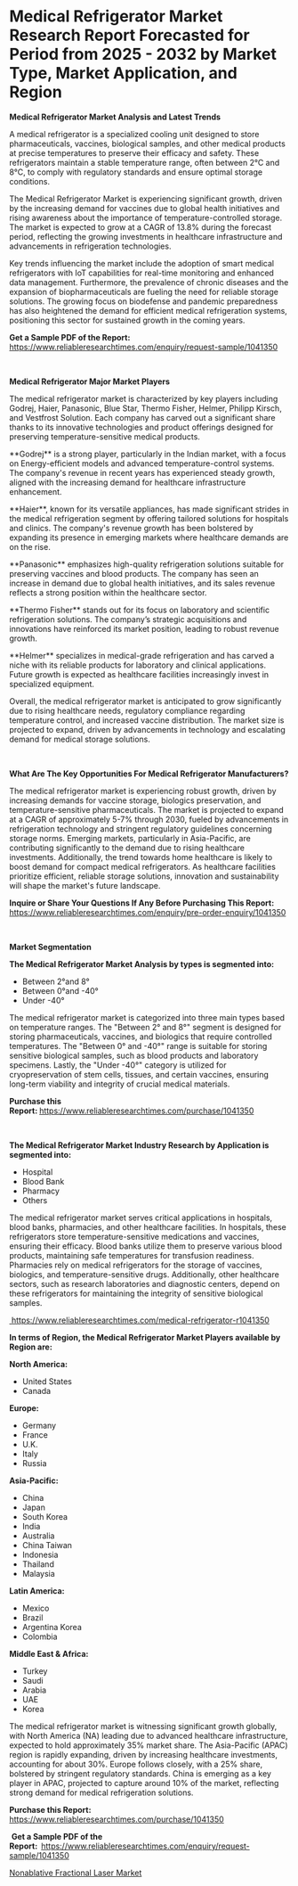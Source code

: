 <p><h1>Medical Refrigerator Market Research Report Forecasted for Period from 2025 -  2032 by Market Type, Market Application, and Region</h1></p><p><strong>Medical Refrigerator Market Analysis and Latest Trends</strong></p>
<p><p>A medical refrigerator is a specialized cooling unit designed to store pharmaceuticals, vaccines, biological samples, and other medical products at precise temperatures to preserve their efficacy and safety. These refrigerators maintain a stable temperature range, often between 2°C and 8°C, to comply with regulatory standards and ensure optimal storage conditions. </p><p>The Medical Refrigerator Market is experiencing significant growth, driven by the increasing demand for vaccines due to global health initiatives and rising awareness about the importance of temperature-controlled storage. The market is expected to grow at a CAGR of 13.8% during the forecast period, reflecting the growing investments in healthcare infrastructure and advancements in refrigeration technologies. </p><p>Key trends influencing the market include the adoption of smart medical refrigerators with IoT capabilities for real-time monitoring and enhanced data management. Furthermore, the prevalence of chronic diseases and the expansion of biopharmaceuticals are fueling the need for reliable storage solutions. The growing focus on biodefense and pandemic preparedness has also heightened the demand for efficient medical refrigeration systems, positioning this sector for sustained growth in the coming years.</p></p>
<p><strong>Get a Sample PDF of the Report:&nbsp;</strong> <a href="https://www.reliableresearchtimes.com/enquiry/request-sample/1041350?utm_campaign=2196&utm_medium=2&utm_source=Github&utm_content=ia&utm_term=04032025&utm_id=medical-refrigerator">https://www.reliableresearchtimes.com/enquiry/request-sample/1041350</a></p>
<p>&nbsp;</p>
<p><strong>Medical Refrigerator Major Market Players</strong></p>
<p><p>The medical refrigerator market is characterized by key players including Godrej, Haier, Panasonic, Blue Star, Thermo Fisher, Helmer, Philipp Kirsch, and Vestfrost Solution. Each company has carved out a significant share thanks to its innovative technologies and product offerings designed for preserving temperature-sensitive medical products.</p><p>**Godrej** is a strong player, particularly in the Indian market, with a focus on Energy-efficient models and advanced temperature-control systems. The company's revenue in recent years has experienced steady growth, aligned with the increasing demand for healthcare infrastructure enhancement.</p><p>**Haier**, known for its versatile appliances, has made significant strides in the medical refrigeration segment by offering tailored solutions for hospitals and clinics. The company's revenue growth has been bolstered by expanding its presence in emerging markets where healthcare demands are on the rise.</p><p>**Panasonic** emphasizes high-quality refrigeration solutions suitable for preserving vaccines and blood products. The company has seen an increase in demand due to global health initiatives, and its sales revenue reflects a strong position within the healthcare sector.</p><p>**Thermo Fisher** stands out for its focus on laboratory and scientific refrigeration solutions. The company’s strategic acquisitions and innovations have reinforced its market position, leading to robust revenue growth.</p><p>**Helmer** specializes in medical-grade refrigeration and has carved a niche with its reliable products for laboratory and clinical applications. Future growth is expected as healthcare facilities increasingly invest in specialized equipment.</p><p>Overall, the medical refrigerator market is anticipated to grow significantly due to rising healthcare needs, regulatory compliance regarding temperature control, and increased vaccine distribution. The market size is projected to expand, driven by advancements in technology and escalating demand for medical storage solutions.</p></p>
<p>&nbsp;</p>
<p><strong>What Are The Key Opportunities For Medical Refrigerator Manufacturers?</strong></p>
<p><p>The medical refrigerator market is experiencing robust growth, driven by increasing demands for vaccine storage, biologics preservation, and temperature-sensitive pharmaceuticals. The market is projected to expand at a CAGR of approximately 5-7% through 2030, fueled by advancements in refrigeration technology and stringent regulatory guidelines concerning storage norms. Emerging markets, particularly in Asia-Pacific, are contributing significantly to the demand due to rising healthcare investments. Additionally, the trend towards home healthcare is likely to boost demand for compact medical refrigerators. As healthcare facilities prioritize efficient, reliable storage solutions, innovation and sustainability will shape the market's future landscape.</p></p>
<p><strong>Inquire or Share Your Questions If Any Before Purchasing This Report:</strong> <a href="https://www.reliableresearchtimes.com/enquiry/pre-order-enquiry/1041350?utm_campaign=2196&utm_medium=2&utm_source=Github&utm_content=ia&utm_term=04032025&utm_id=medical-refrigerator">https://www.reliableresearchtimes.com/enquiry/pre-order-enquiry/1041350</a></p>
<p>&nbsp;</p>
<p><strong>Market Segmentation</strong></p>
<p><strong>The Medical Refrigerator Market Analysis by types is segmented into:</strong></p>
<p><ul><li>Between 2°and 8°</li><li>Between 0°and -40°</li><li>Under -40°</li></ul></p>
<p><p>The medical refrigerator market is categorized into three main types based on temperature ranges. The "Between 2° and 8°" segment is designed for storing pharmaceuticals, vaccines, and biologics that require controlled temperatures. The "Between 0° and -40°" range is suitable for storing sensitive biological samples, such as blood products and laboratory specimens. Lastly, the "Under -40°" category is utilized for cryopreservation of stem cells, tissues, and certain vaccines, ensuring long-term viability and integrity of crucial medical materials.</p></p>
<p><strong>Purchase this Report:&nbsp;</strong><a href="https://www.reliableresearchtimes.com/purchase/1041350?utm_campaign=2196&utm_medium=2&utm_source=Github&utm_content=ia&utm_term=04032025&utm_id=medical-refrigerator">https://www.reliableresearchtimes.com/purchase/1041350</a></p>
<p>&nbsp;</p>
<p><strong>The Medical Refrigerator Market Industry Research by Application is segmented into:</strong></p>
<p><ul><li>Hospital</li><li>Blood Bank</li><li>Pharmacy</li><li>Others</li></ul></p>
<p><p>The medical refrigerator market serves critical applications in hospitals, blood banks, pharmacies, and other healthcare facilities. In hospitals, these refrigerators store temperature-sensitive medications and vaccines, ensuring their efficacy. Blood banks utilize them to preserve various blood products, maintaining safe temperatures for transfusion readiness. Pharmacies rely on medical refrigerators for the storage of vaccines, biologics, and temperature-sensitive drugs. Additionally, other healthcare sectors, such as research laboratories and diagnostic centers, depend on these refrigerators for maintaining the integrity of sensitive biological samples.</p></p>
<p><a href="https://www.reliableresearchtimes.com/medical-refrigerator-r1041350?utm_campaign=2196&utm_medium=2&utm_source=Github&utm_content=ia&utm_term=04032025&utm_id=medical-refrigerator">&nbsp;https://www.reliableresearchtimes.com/medical-refrigerator-r1041350</a></p>
<p><strong>In terms of Region, the Medical Refrigerator Market Players available by Region are:</strong></p>
<p>
    <p> <strong> North America: </strong>
        <ul>
            <li>United States</li>
            <li>Canada</li>
        </ul>
        </p> 
    <p> <strong> Europe: </strong>
        <ul>
            <li>Germany</li>
            <li>France</li>
            <li>U.K.</li>
            <li>Italy</li>
            <li>Russia</li>
        </ul>
        </p> 
    <p> <strong> Asia-Pacific: </strong>
        <ul>
            <li>China</li>
            <li>Japan</li>
            <li>South Korea</li>
            <li>India</li>
            <li>Australia</li>
            <li>China Taiwan</li>
            <li>Indonesia</li>
            <li>Thailand</li>
            <li>Malaysia</li>
        </ul>
        </p> 
    <p> <strong> Latin America: </strong>
        <ul>
            <li>Mexico</li>
            <li>Brazil</li>
            <li>Argentina Korea</li>
            <li>Colombia</li>
        </ul>
        </p> 
    <p> <strong> Middle East & Africa: </strong>
        <ul>
            <li>Turkey</li>
            <li>Saudi</li>
            <li>Arabia</li>
            <li>UAE</li>
            <li>Korea</li>
        </ul>
    </p>
    </p>
<p><p>The medical refrigerator market is witnessing significant growth globally, with North America (NA) leading due to advanced healthcare infrastructure, expected to hold approximately 35% market share. The Asia-Pacific (APAC) region is rapidly expanding, driven by increasing healthcare investments, accounting for about 30%. Europe follows closely, with a 25% share, bolstered by stringent regulatory standards. China is emerging as a key player in APAC, projected to capture around 10% of the market, reflecting strong demand for medical refrigeration solutions.</p></p>
<p><strong>Purchase this Report: </strong><a href="https://www.reliableresearchtimes.com/purchase/1041350?utm_campaign=2196&utm_medium=2&utm_source=Github&utm_content=ia&utm_term=04032025&utm_id=medical-refrigerator">https://www.reliableresearchtimes.com/purchase/1041350</a></p>
<p>&nbsp;<strong>Get a Sample PDF of the Report:&nbsp;&nbsp;</strong><a href="https://www.reliableresearchtimes.com/enquiry/request-sample/1041350?utm_campaign=2196&utm_medium=2&utm_source=Github&utm_content=ia&utm_term=04032025&utm_id=medical-refrigerator">https://www.reliableresearchtimes.com/enquiry/request-sample/1041350</a></p>
<p><strong></strong></p>
<p><p><a href="https://github.com/MariaWashington76/Market-Research-Report-List-1/blob/main/nonablative-fractional-laser-market.md?utm_campaign=2196&utm_medium=2&utm_source=Github&utm_content=ia&utm_term=04032025&utm_id=medical-refrigerator">Nonablative Fractional Laser Market</a></p></p>